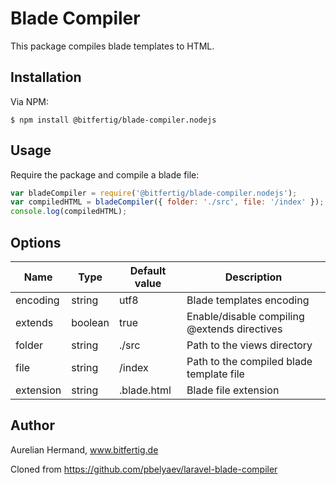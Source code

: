 # Blade Compiler

This package compiles blade templates to HTML.

## Installation

Via NPM:
```console
$ npm install @bitfertig/blade-compiler.nodejs
```

## Usage

Require the package and compile a blade file:
```js
var bladeCompiler = require('@bitfertig/blade-compiler.nodejs');
var compiledHTML = bladeCompiler({ folder: './src', file: '/index' });
console.log(compiledHTML);
```

## Options

| Name | Type | Default value | Description |
|---|---|---|---|
| encoding | string | utf8 | Blade templates encoding |
| extends | boolean | true | Enable/disable compiling @extends directives |
| folder | string | ./src | Path to the views directory |
| file | string | /index | Path to the compiled blade template file |
| extension | string | .blade.html | Blade file extension |


## Author
Aurelian Hermand, www.bitfertig.de

Cloned from https://github.com/pbelyaev/laravel-blade-compiler
